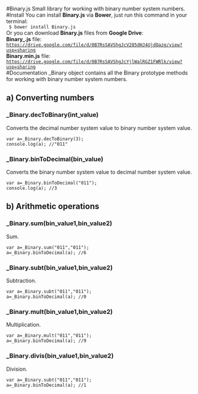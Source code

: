 #Binary.js 
Small library for working with binary number system numbers. 
#Install
You can install <strong>Binary.js</strong> via <strong>Bower</strong>, just run this command in your terminal:<br>
<code>
$ bower install Binary.js
</code>
<br>
Or you can download <strong>Binary.js</strong> files from <strong>Google Drive</strong>: <br>
<strong>Binary_.js</strong> file:<br>
<code>https://drive.google.com/file/d/0B7RsSAVShgJcV285dHJ4UjdQazg/view?usp=sharing</code>
<br>
<strong>Binary.min.js</strong> file:<br>
<code>https://drive.google.com/file/d/0B7RsSAVShgJcYjlWalRGZ1FWRlk/view?usp=sharing</code>
<br>
#Documentation
_Binary object contains all the Binary prototype methods for working with binary number system numbers.
<br>
<h2>a) Converting numbers</h2>
<h3>_Binary.decToBinary(int_value)</h3>
Converts the decimal number system value to binary number system value.
<br>
<code>
var a=_Binary.decToBinary(3);
console.log(a); //"011"
</code>
<h3>_Binary.binToDecimal(bin_value)</h3>
Converts the binary number system value to decimal number system value.
<br>
<code>
var a=_Binary.binToDecimal("011");
console.log(a); //3
</code>
<h2>b) Arithmetic operations</h2>
<h3>_Binary.sum(bin_value1,bin_value2)</h3>
Sum.<br>
<code>
var a=_Binary.sum("011","011");
a=_Binary.binToDecimal(a); //6
</code>
<h3>_Binary.subt(bin_value1,bin_value2)</h3>
Subtraction.<br>
<code>
var a=_Binary.subt("011","011");
a=_Binary.binToDecimal(a); //0
</code>
<h3>_Binary.mult(bin_value1,bin_value2)</h3>
Multiplication.<br>
<code>
var a=_Binary.mult("011","011");
a=_Binary.binToDecimal(a); //9
</code>
<h3>_Binary.divis(bin_value1,bin_value2)</h3>
Division.<br>
<code>
var a=_Binary.subt("011","011");
a=_Binary.binToDecimal(a); //1
</code>
